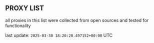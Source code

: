 ## PROXY LIST

all proxies in this list were collected from open sources and tested for functionality

last update: `2025-03-30 18:20:28.497152+00:00` UTC
